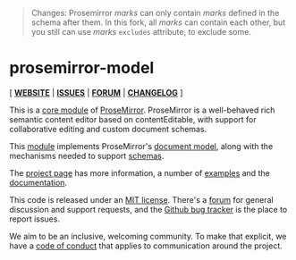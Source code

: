 > Changes: Prosemirror *marks* can only contain *marks* defined in the schema after them. In this fork, all *marks* can contain each other, but you still can use *marks* `excludes` attribute, to exclude some.

# prosemirror-model

[ [**WEBSITE**](https://prosemirror.net) | [**ISSUES**](https://github.com/prosemirror/prosemirror/issues) | [**FORUM**](https://discuss.prosemirror.net) | [**CHANGELOG**](https://github.com/ProseMirror/prosemirror-model/blob/master/CHANGELOG.md) ]

This is a [core module](https://prosemirror.net/docs/ref/#model) of [ProseMirror](https://prosemirror.net).
ProseMirror is a well-behaved rich semantic content editor based on
contentEditable, with support for collaborative editing and custom
document schemas.

This [module](https://prosemirror.net/docs/ref/#model) implements
ProseMirror's [document model](https://prosemirror.net/docs/guide/#doc),
along with the mechanisms needed to support
[schemas](https://prosemirror.net/docs/guide/#schema).

The [project page](https://prosemirror.net) has more information, a
number of [examples](https://prosemirror.net/examples/) and the
[documentation](https://prosemirror.net/docs/).

This code is released under an
[MIT license](https://github.com/prosemirror/prosemirror/tree/master/LICENSE).
There's a [forum](http://discuss.prosemirror.net) for general
discussion and support requests, and the
[Github bug tracker](https://github.com/prosemirror/prosemirror/issues)
is the place to report issues.

We aim to be an inclusive, welcoming community. To make that explicit,
we have a [code of
conduct](http://contributor-covenant.org/version/1/1/0/) that applies
to communication around the project.
